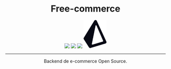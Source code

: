<h1 align="center">Free-commerce</h1>


<div align="center">
  <img height=90 src="https://cdn.jsdelivr.net/gh/devicons/devicon/icons/nestjs/nestjs-plain.svg" />
  <img height="90" src="https://cdn.jsdelivr.net/gh/devicons/devicon/icons/typescript/typescript-original.svg" />
  <img height=90 src="https://cdn.jsdelivr.net/gh/devicons/devicon/icons/nodejs/nodejs-original.svg" />
  <img height=90 src="https://raw.githubusercontent.com/prisma/presskit/main/Assets/Prisma-DarkSymbol.svg">          
</div>

<hr>

<p align="center">
  Backend de e-commerce Open Source.
</p>

